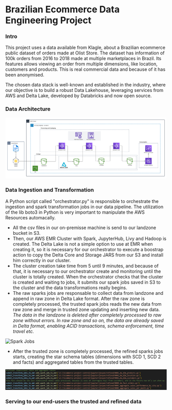 # Brazilian Ecommerce Data Engineering Project
### Intro
<p>
This project uses a data available from Klagle, about a Brazilian ecommerce public dataset of orders made at Olist Store. The dataset has information of 100k orders from 2016 to 2018 made at multiple marketplaces in Brazil. Its features allows viewing an order from multiple dimensions, like location, customers and products. This is real commercial data and because of it has been anonymised.
</p>
<p>
The chosen data stack is well-known and established in the industry, where our objective is to build a robust Data Lakehouse, leveraging services from AWS and Delta Lake, developed by Databricks and now open source.
</p>

### Data Architecture
![Project Architecture](imgs/aws_data_architecture.png)

### Data Ingestion and Transformation
<p>
A Python script called "orchestrator.py" is responsible to orchestrate the ingestion and spark transformation jobs in our data pipeline. The utilization of the lib boto3 in Python is very important to manipulate the AWS Resources automacally.
</p>
<ul>
    <li>All the csv files in our on-premisse machine is send to our landzone bucket in S3.</li>
    <li>Then, our AWS EMR Cluster with Spark, JupyterHub, Livy and Hadoop is created. The Delta Lake is not a simple option to use at EMR when creating it, so it is necessary for our orchestrator to execute a boostrap action to copy the Delta Core and Storage JARS from our S3 and install him correctly in our cluster.</li>
    <li>The cluster creation take time from 5 until 9 minutes, and because of that, it is necessary to our orchestrator create and monitoring until the cluster is totally created. When the orchestrator checks that the cluster is created and waiting to jobs, it submits our spark jobs saved in S3 to the cluster and the data transformations really begins.
    </li>
    <li> The raw sparks jobs are responsable to collect data from landzone and append in raw zone in Delta Lake format. After the raw zone is completely processed, the trusted spark jobs reads the new data from raw zone and merge in trusted zone updating and inserting new data. </li>
    <i>The data in the landzone is deleted after completely processed to raw zone without errors.</i>
    <i>In raw zone and so on, the data are already saved in Delta format, enabling ACID transactions, schema enforcement, time travel etc.</i>
</ul>

![Spark Jobs](imgs/emr_spark_jobs_raw_trusted.png.png)

<ul>
<li>After the trusted zone is completely processed, the refined sparks jobs starts, creating the star schema tables (dimensions with SCD 1, SCD 2 and facts) and aggregated tables from the trusted tables.</li>
</ul>

![Spark Jobs](imgs/emr_spark_jobs_refined.png)

### Serving to our end-users the trusted and refined data
<p>

</p>